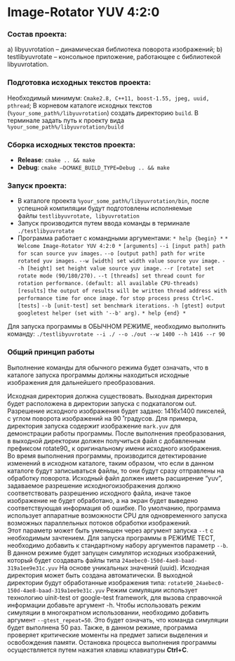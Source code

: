 # Image-Rotator YUV 4:2:0

### Состав проекта:
a) libyuvrotation – динамическая библиотека поворота изображений;
b) testlibyuvrotate – консольное приложение, работающее с библиотекой libyuvrotation.

### Подготовка исходных текстов проекта:
Необходимый минимум: `Cmake2.8, C++11, boost-1.55, jpeg, uuid, pthread`;
В корневом каталоге исходных текстов (`%your_some_path%/libyuvrotation`) создать директорию `build`. В терминале задать путь к проекту вида `%your_some_path%/libyuvrotation/build`

### Сборка исходных текстов проекта:
* **Release**: `cmake .. && make`
* **Debug**: `cmake –DCMAKE_BUILD_TYPE=Debug .. && make`

### Запуск проекта:
* В каталоге проекта `%your_some_path%/libyuvrotation/bin`, после успешной компиляции будут подготовлены исполняемые файлы `testlibyuvrotate, libyuvrotation`
* Запуск производится путем ввода команды в терминале `./testlibyuvrotate`
* Программа работает с командными аргументами:
`* help {begin} *`
`* Welcome Image-Rotator YUV 4:2:0 *`
`[arguments]`
`--i [input path] path for scan source yuv images.`
`--o [output path] path for write rotated yuv images.`
`--w [width] set width value source yuv image.`
`--h [height] set height value source yuv image.`
`--r [rotate] set rotate mode (90/180/270).`
`--t [threads] set thread count for rotation performance.`
`(default: all available CPU-threads)`
`[results]`
`the output of results will be written thread address with`
`performance time for once image.`
`for stop process press Ctrl+C.`
`[tests]`
`--b [unit-test] set benchmark iterations.`
`-h [gtest] output googletest helper (set with '--b' arg).`
`* help {end} *`

Для запуска программы в ОБЫЧНОМ РЕЖИМЕ, необходимо выполнить команду:
`./testlibyuvrotate --i ./ --o ./out --w 1400 --h 1416 --r 90`

### Общий принцип работы
  Выполнение команды для обычного режима будет означать, что в каталоге запуска программы должны находиться исходные изображения для дальнейшего преобразования.

  Исходная директория должна существовать.
  Выходная директория будет расположена в директории запуска с подкаталогом out.
  Разрешение исходного изображения будет задано: 1416х1400 пикселей, с углом поворота изображений на 90 ̊ градусов.
  Для примера, директория запуска содержит изображение `mark.yuv` для демонстрации работы программы.
  После выполнения преобразования, в выходной директории должен получиться файл с добавленным префиксом rotate90_ к оригинальному имени исходного изображения.
  Во время выполнения программы, производится детектирование изменений в исходном каталоге, таким образом, что если в данном каталоге будут записываться файлы, то они будут сразу отправлены на обработку поворота.
  Исходный файл должен иметь расширение “yuv”, задаваемое разрешение исходногоизображения должно соответствовать разрешению исходного файла, иначе такое изображение не будет обработано, а на экран будет выведено соответствующая
  информация об ошибке.
  По умолчанию, программа использует аппаратные возможности CPU для одновременного запуска возможных параллельных потоков обработки изображений. Этот параметр может быть уменьшен через аргумент запуска `--t` с необходимым зачтением.
  Для запуска программы в РЕЖИМЕ ТЕСТ, необходимо добавить к стандартному набору аргументов параметр `--b`. В данном режиме будет запущен симулятор исходных изображений, который будет создавать файлы типа `24aebec0-150d-4ae8-baad-319a1ee9e31c.yuv`
  На основе уникальных значений (uuid). Исходная директория может быть создана автоматически. В выходной директории будут обработанные изображения типа: `rotate90_24aebec0-150d-4ae8-baad-319a1ee9e31c.yuv`
  Режим симуляции использует технологию uinit-test от google-test framework, для вызова справочной информации добавьте аргумент -h.
  Чтобы использовать режим симуляции в многократном использовании, необходимо добавить аргумент `--gtest_repeat=50`. Это будет означать, что команда симуляции будет выполнена 50 раз. Также, в данном режиме, программа проверяет критические моменты на предмет записи выделения и освобождения памяти.
  Остановка процесса выполнения программы осуществляется путем нажатия клавиш клавиатуры **Ctrl+C**.
